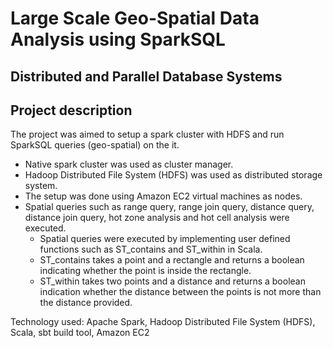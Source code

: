 # Large Scale Geo-Spatial Data Analysis using SparkSQL

## Distributed and Parallel Database Systems

## Project description

The project was aimed to setup a spark cluster with HDFS and run SparkSQL queries (geo-spatial) on the it.

* Native spark cluster was used as cluster manager.
* Hadoop Distributed File System (HDFS) was used as distributed storage system.
* The setup was done using Amazon EC2 virtual machines as nodes.
* Spatial queries such as range query, range join query, distance query, distance join query, hot zone analysis and hot cell analysis were executed.
  - Spatial queries were executed by implementing user defined functions such as ST_contains and ST_within in Scala.
  - ST_contains takes a point and a rectangle and returns a boolean indicating whether the point is inside the rectangle.
  - ST_within takes two points and a distance and returns a boolean indication whether the distance between the points is not more than the distance provided.
  
Technology used: Apache Spark, Hadoop Distributed File System (HDFS), Scala, sbt build tool, Amazon EC2
